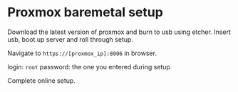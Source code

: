 # Proxmox baremetal setup

Download the latest version of proxmox and burn to usb using etcher.
Insert usb, boot up server and roll through setup. 

Navigate to `https://[proxmox_ip]:8006` in browser.

login: `root`
password: the one you entered during setup

Complete online setup.

